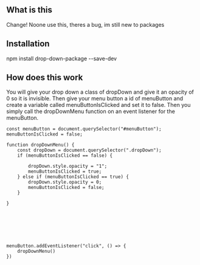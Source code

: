 ## What is this

Change! Noone use this, theres a bug, im still new to packages

## Installation

npm install drop-down-package --save-dev


## How does this work

You will give your drop down a class of dropDown and give it an opacity of 0 so it is invisible. Then give your menu button a id of menuButton and create a variable called menuButtonIsClicked and set it to false. Then you simply call the dropDownMenu function on an event listener for the menuButton.

```
const menuButton = document.querySelector("#menuButton");
menuButtonIsClicked = false;

function dropDownMenu() {
    const dropDown = document.querySelector(".dropDown");
    if (menuButtonIsClicked == false) {
        
        dropDown.style.opacity = "1";
        menuButtonIsClicked = true;
    } else if (menuButtonIsClicked == true) {
        dropDown.style.opacity = 0;
        menuButtonIsClicked = false;
    }
    
}


    
    



menuButton.addEventListener("click", () => {
    dropDownMenu()
})
```